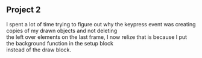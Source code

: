 ## Project 2  

I spent a lot of time trying to figure out why the keypress event was creating copies of my drawn objects and not deleting  
the left over elements on the last frame, I now relize that is because I put the background function in the setup block  
instead of the draw block.
